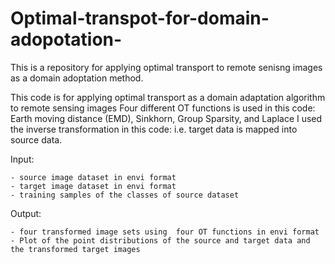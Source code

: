 # Optimal-transpot-for-domain-adopotation-

This is a repository  for applying optimal transport to remote senisng images as a domain adoptation method.


This code is for applying optimal transport as a domain adaptation algorithm to remote sensing images
Four different OT functions is used in this code: Earth moving distance (EMD), Sinkhorn, Group Sparsity, and Laplace
I used the inverse transformation in this code: i.e. target data is mapped into source data.


Input:

    - source image dataset in envi format
    - target image dataset in envi format
    - training samples of the classes of source dataset
    
    
Output:

    - four transformed image sets using  four OT functions in envi format
    - Plot of the point distributions of the source and target data and the transformed target images
